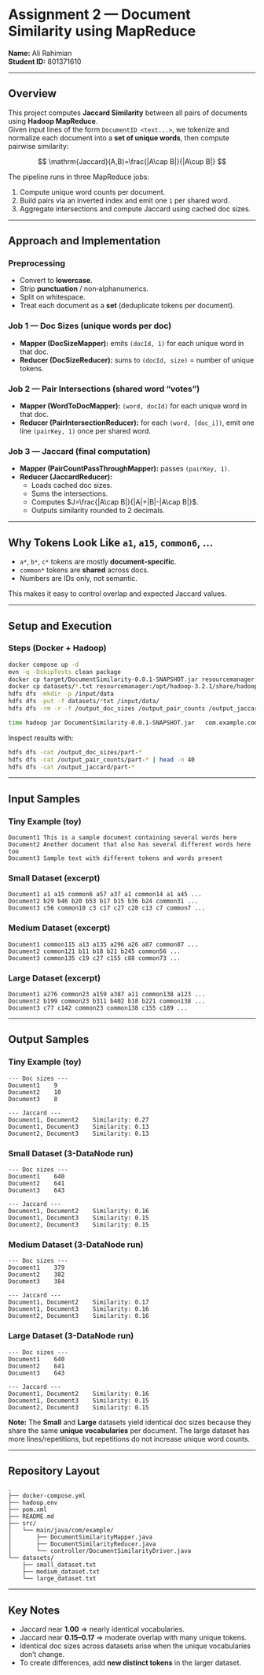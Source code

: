 
# Assignment 2 — Document Similarity using MapReduce

**Name:** Ali Rahimian  
**Student ID:** 801371610

---

## Overview

This project computes **Jaccard Similarity** between all pairs of documents using **Hadoop MapReduce**.  
Given input lines of the form `DocumentID <text...>`, we tokenize and normalize each document into a **set of unique words**, then compute pairwise similarity:

$$
\mathrm{Jaccard}(A,B)=\frac{|A\cap B|}{|A\cup B|}
$$

The pipeline runs in three MapReduce jobs:  
1. Compute unique word counts per document.  
2. Build pairs via an inverted index and emit one `1` per shared word.  
3. Aggregate intersections and compute Jaccard using cached doc sizes.

---

## Approach and Implementation

### Preprocessing
- Convert to **lowercase**.
- Strip **punctuation** / non‑alphanumerics.
- Split on whitespace.
- Treat each document as a **set** (deduplicate tokens per document).

### Job 1 — Doc Sizes (unique words per doc)
- **Mapper (DocSizeMapper):** emits `(docId, 1)` for each unique word in that doc.  
- **Reducer (DocSizeReducer):** sums to `(docId, size)` = number of unique tokens.

### Job 2 — Pair Intersections (shared word “votes”)
- **Mapper (WordToDocMapper):** `(word, docId)` for each unique word in that doc.  
- **Reducer (PairIntersectionReducer):** for each `(word, [doc_i])`, emit one line `(pairKey, 1)` once per shared word.

### Job 3 — Jaccard (final computation)
- **Mapper (PairCountPassThroughMapper):** passes `(pairKey, 1)`.  
- **Reducer (JaccardReducer):**  
  - Loads cached doc sizes.  
  - Sums the intersections.  
  - Computes $J=\frac{|A\cap B|}{|A|+|B|-|A\cap B|}$.  
  - Outputs similarity rounded to 2 decimals.

---

## Why Tokens Look Like `a1`, `a15`, `common6`, …

- `a*`, `b*`, `c*` tokens are mostly **document-specific**.  
- `common*` tokens are **shared** across docs.  
- Numbers are IDs only, not semantic.

This makes it easy to control overlap and expected Jaccard values.

---

## Setup and Execution

### Steps (Docker + Hadoop)
```bash
docker compose up -d
mvn -q -DskipTests clean package
docker cp target/DocumentSimilarity-0.0.1-SNAPSHOT.jar resourcemanager:/opt/hadoop-3.2.1/share/hadoop/mapreduce/
docker cp datasets/*.txt resourcemanager:/opt/hadoop-3.2.1/share/hadoop/mapreduce/
hdfs dfs -mkdir -p /input/data
hdfs dfs -put -f datasets/*txt /input/data/
hdfs dfs -rm -r -f /output_doc_sizes /output_pair_counts /output_jaccard

time hadoop jar DocumentSimilarity-0.0.1-SNAPSHOT.jar   com.example.controller.DocumentSimilarityDriver   /input/data/<DATASET>.txt   /output_doc_sizes /output_pair_counts /output_jaccard
```

Inspect results with:
```bash
hdfs dfs -cat /output_doc_sizes/part-*
hdfs dfs -cat /output_pair_counts/part-* | head -n 40
hdfs dfs -cat /output_jaccard/part-*
```

---

## Input Samples

### Tiny Example (toy)
```
Document1 This is a sample document containing several words here
Document2 Another document that also has several different words here too
Document3 Sample text with different tokens and words present
```

### Small Dataset (excerpt)
```
Document1 a1 a15 common6 a57 a37 a1 common14 a1 a45 ...
Document2 b29 b46 b20 b53 b17 b15 b36 b24 common31 ...
Document3 c56 common10 c3 c17 c27 c28 c13 c7 common7 ...
```

### Medium Dataset (excerpt)
```
Document1 common115 a13 a135 a296 a26 a87 common87 ...
Document2 common121 b11 b18 b21 b245 common56 ...
Document3 common135 c19 c27 c155 c88 common73 ...
```

### Large Dataset (excerpt)
```
Document1 a276 common23 a159 a387 a11 common138 a123 ...
Document2 b199 common23 b311 b402 b18 b221 common138 ...
Document3 c77 c142 common23 common138 c155 c189 ...
```

---

## Output Samples

### Tiny Example (toy)
```
--- Doc sizes ---
Document1    9
Document2    10
Document3    8

--- Jaccard ---
Document1, Document2    Similarity: 0.27
Document1, Document3    Similarity: 0.13
Document2, Document3    Similarity: 0.13
```

### Small Dataset (3-DataNode run)
```
--- Doc sizes ---
Document1    640
Document2    641
Document3    643

--- Jaccard ---
Document1, Document2    Similarity: 0.16
Document1, Document3    Similarity: 0.15
Document2, Document3    Similarity: 0.15
```

### Medium Dataset (3-DataNode run)
```
--- Doc sizes ---
Document1    379
Document2    382
Document3    384

--- Jaccard ---
Document1, Document2    Similarity: 0.17
Document1, Document3    Similarity: 0.16
Document2, Document3    Similarity: 0.16
```

### Large Dataset (3-DataNode run)
```
--- Doc sizes ---
Document1    640
Document2    641
Document3    643

--- Jaccard ---
Document1, Document2    Similarity: 0.16
Document1, Document3    Similarity: 0.15
Document2, Document3    Similarity: 0.15
```

**Note:** The **Small** and **Large** datasets yield identical doc sizes because they share the same **unique vocabularies** per document. The large dataset has more lines/repetitions, but repetitions do not increase unique word counts.

---

## Repository Layout
```
.
├── docker-compose.yml
├── hadoop.env
├── pom.xml
├── README.md
├── src/
│   └── main/java/com/example/
│       ├── DocumentSimilarityMapper.java
│       ├── DocumentSimilarityReducer.java
│       └── controller/DocumentSimilarityDriver.java
└── datasets/
    ├── small_dataset.txt
    ├── medium_dataset.txt
    └── large_dataset.txt
```

---

## Key Notes

- Jaccard near **1.00** ⇒ nearly identical vocabularies.  
- Jaccard near **0.15–0.17** ⇒ moderate overlap with many unique tokens.  
- Identical doc sizes across datasets arise when the unique vocabularies don’t change.  
- To create differences, add **new distinct tokens** in the larger dataset.  
